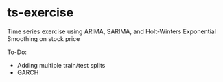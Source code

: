 # ts-exercise
Time series exercise using ARIMA, SARIMA, and Holt-Winters Exponential Smoothing on stock price

To-Do:

- Adding multiple train/test splits
- GARCH
